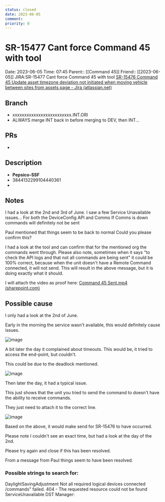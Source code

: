 ```yaml
---
status: closed
date: 2023-06-05
comment: 
priority: 8
---
```


# SR-15477 Cant force Command 45 with tool

Date: 2023-06-05 Time: 07:45
Parent:: [[Command 45]]
Friend:: [[2023-06-05]]
JIRA:SR-15477 Cant force Command 45 with tool
[SR-15476 Command 45 Update asset timezone deviation not initiated when moving vehicle between sites from assets page - Jira (atlassian.net)](https://csojiramixtelematics.atlassian.net/browse/SR-15476)

## Branch

- xxxxxxxxxxxxxxxxxxxxxxxxx.INT.ORI
- ALWAYS merge INT back in before merging to DEV, then INT...

## PRs

- 

## Description
- **Pepsico-SSF**
- 3844132299104440361
- 

## Notes

I had a look at the 2nd and 3rd of June.
I saw a few Service Unavailable issues...
For both the DeviceConfig API and Comms
If Comms is down commands will definitely not be sent

Paul mentioned that things seem to be back to normal
Could you please confirm this?

I had a look at the tool and can confirm that for the mentioned org the commands went through.
Please also note, sometimes when it says "to check the API logs and that not all commands are being sent" it could be 100% correct, because when the unit doesn't have a Remote Command connected, it will not send. This will result in the above message, but it is doing exactly what it should.

I will attach the video as proof here:
[Command 45 Sent.mp4 (sharepoint.com)](https://mixtelematics-my.sharepoint.com/personal/marthinus_raath_mixtelematics_com/_layouts/15/stream.aspx?id=%2Fpersonal%2Fmarthinus%5Fraath%5Fmixtelematics%5Fcom%2FDocuments%2FVideos%2FCommand%2045%20Sent%2Emp4&ga=1)


## Possible cause


I only had a look at the 2nd of June.

Early in the morning the service wasn't available, this would definitely cause issues.

![image](blob:https://teams.microsoft.com/d801c2ec-86a7-4924-a586-0602144b9a36)

A bit later the day it complained about timeouts. This would be, it tried to access the end-point, but couldn't.

This could be due to the deadlock mentioned.

![image](blob:https://teams.microsoft.com/5787d71d-44f9-435c-9255-23388614c189)

Then later the day, it had a typical issue.

This just shows that the unit you tried to send the command to doesn't have the ability to receive commands.

They just need to attach it to the correct line.

![image](blob:https://teams.microsoft.com/afa76fac-580f-4d4e-9c83-85bc7e6dc7d6)

Based on the above, it would make send for SR-15476 to have occurred.

Please note I couldn't see an exact time, but had a look at the day of the 2nd.

Please try again and close if this has been resolved.

From a message from Paul things seem to have been resolved.

### Possible strings to search for:
DaylightSavingAdjustment
Not all required logical devices connected
/commands\" failed. 404 - The requested resource could not be found
ServiceUnavailable
DST Manager: